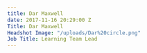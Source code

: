 ```yaml
---
title: Dar Maxwell
date: 2017-11-16 20:29:00 Z
Title: Dar Maxwell
Headshot Image: "/uploads/Dar%20circle.png"
Job Title: Learning Team Lead
---
```


